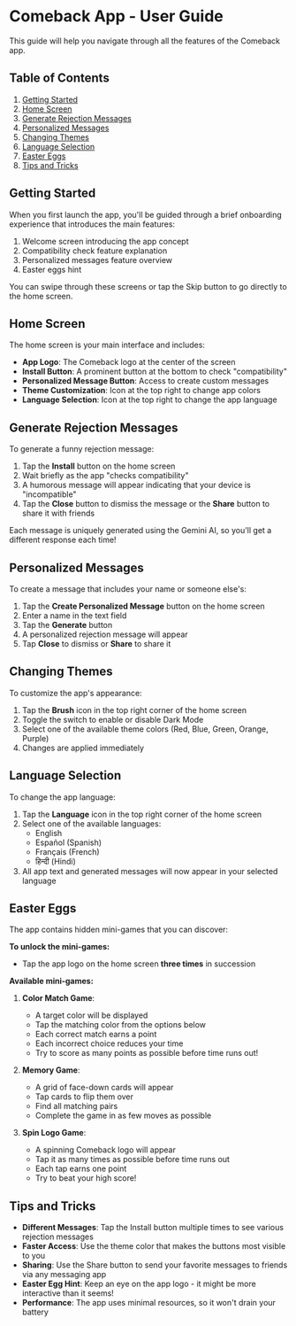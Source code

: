 # Comeback App - User Guide

This guide will help you navigate through all the features of the Comeback app.

## Table of Contents

1. [Getting Started](#getting-started)
2. [Home Screen](#home-screen)
3. [Generate Rejection Messages](#generate-rejection-messages)
4. [Personalized Messages](#personalized-messages)
5. [Changing Themes](#changing-themes)
6. [Language Selection](#language-selection)
7. [Easter Eggs](#easter-eggs)
8. [Tips and Tricks](#tips-and-tricks)

## Getting Started

When you first launch the app, you'll be guided through a brief onboarding experience that introduces the main features:

1. Welcome screen introducing the app concept
2. Compatibility check feature explanation
3. Personalized messages feature overview
4. Easter eggs hint

You can swipe through these screens or tap the Skip button to go directly to the home screen.

## Home Screen

The home screen is your main interface and includes:

- **App Logo**: The Comeback logo at the center of the screen
- **Install Button**: A prominent button at the bottom to check "compatibility"
- **Personalized Message Button**: Access to create custom messages
- **Theme Customization**: Icon at the top right to change app colors
- **Language Selection**: Icon at the top right to change the app language

## Generate Rejection Messages

To generate a funny rejection message:

1. Tap the **Install** button on the home screen
2. Wait briefly as the app "checks compatibility"
3. A humorous message will appear indicating that your device is "incompatible"
4. Tap the **Close** button to dismiss the message or the **Share** button to share it with friends

Each message is uniquely generated using the Gemini AI, so you'll get a different response each time!

## Personalized Messages

To create a message that includes your name or someone else's:

1. Tap the **Create Personalized Message** button on the home screen
2. Enter a name in the text field
3. Tap the **Generate** button
4. A personalized rejection message will appear
5. Tap **Close** to dismiss or **Share** to share it

## Changing Themes

To customize the app's appearance:

1. Tap the **Brush** icon in the top right corner of the home screen
2. Toggle the switch to enable or disable Dark Mode
3. Select one of the available theme colors (Red, Blue, Green, Orange, Purple)
4. Changes are applied immediately

## Language Selection

To change the app language:

1. Tap the **Language** icon in the top right corner of the home screen
2. Select one of the available languages:
   - English
   - Español (Spanish)
   - Français (French)
   - हिन्दी (Hindi)
3. All app text and generated messages will now appear in your selected language

## Easter Eggs

The app contains hidden mini-games that you can discover:

**To unlock the mini-games:**
- Tap the app logo on the home screen **three times** in succession

**Available mini-games:**
1. **Color Match Game**: 
   - A target color will be displayed
   - Tap the matching color from the options below
   - Each correct match earns a point
   - Each incorrect choice reduces your time
   - Try to score as many points as possible before time runs out!

2. **Memory Game**:
   - A grid of face-down cards will appear
   - Tap cards to flip them over
   - Find all matching pairs
   - Complete the game in as few moves as possible

3. **Spin Logo Game**:
   - A spinning Comeback logo will appear
   - Tap it as many times as possible before time runs out
   - Each tap earns one point
   - Try to beat your high score!

## Tips and Tricks

- **Different Messages**: Tap the Install button multiple times to see various rejection messages
- **Faster Access**: Use the theme color that makes the buttons most visible to you
- **Sharing**: Use the Share button to send your favorite messages to friends via any messaging app
- **Easter Egg Hint**: Keep an eye on the app logo - it might be more interactive than it seems!
- **Performance**: The app uses minimal resources, so it won't drain your battery 